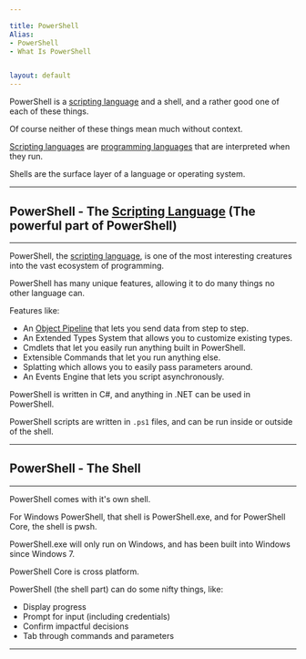 ```yaml
---

title: PowerShell
Alias: 
- PowerShell
- What Is PowerShell


layout: default
---
```


PowerShell is a [scripting language](/Languages/Scripting-Languages) and a shell, and a rather good one of each of these things.

Of course neither of these things mean much without context.

[Scripting languages](/Languages/Scripting-Languages) are [programming languages](/Languages/Programming-Languages) that are interpreted when they run.

Shells are the surface layer of a language or operating system.

---

## PowerShell - The [Scripting Language](/Languages/Scripting-Languages) (The powerful part of PowerShell)

---


PowerShell, the [scripting language](/Languages/Scripting-Languages), is one of the most interesting creatures into the vast ecosystem of programming.

PowerShell has many unique features, allowing it to do many things no other language can.

Features like:
  * An [Object Pipeline](/PowerShell/Concepts/The-Object-Pipeline) that lets you send data from step to step.
  * An Extended Types System that allows you to customize existing types.
  * Cmdlets that let you easily run anything built in PowerShell.
  * Extensible Commands that let you run anything else.
  * Splatting which allows you to easily pass parameters around.
  * An Events Engine that lets you script asynchronously.

PowerShell is written in C#, and anything in .NET can be used in PowerShell.

PowerShell scripts are written in `.ps1` files, and can be run inside or outside of the shell.

---

## PowerShell - The Shell

---

PowerShell comes with it's own shell.

For Windows PowerShell, that shell is PowerShell.exe, and for PowerShell Core, the shell is pwsh.

PowerShell.exe will only run on Windows, and has been built into Windows since Windows 7.

PowerShell Core is cross platform.

PowerShell (the shell part) can do some nifty things, like:

* Display progress
* Prompt for input (including credentials)
* Confirm impactful decisions
* Tab through commands and parameters

---
